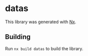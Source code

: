 # datas

This library was generated with [Nx](https://nx.dev).

## Building

Run `nx build datas` to build the library.
